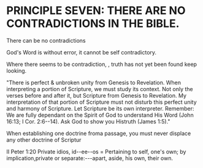 # PRINCIPLE SEVEN: THERE ARE NO CONTRADICTIONS IN THE BIBLE.

There can be no contradictions

God\'s Word is without error, it cannot be self contradictory.

Where there seems to be contradiction, , truth has not yet been found
keep looking.

\"There is perfect & unbroken unity from Genesis to Revelation. When
interpreting a portion of Scripture, we must study its context. Not only
the verses before and after it, but Scripture from Genesis to
Revelation. My interpretation of that portion of Scripture must not
disturb this perfect unity and harmony of Scripture. Let Scripture be
its own interpreter. Remember: We are fully dependant on the Spirit of
God to understand His Word (John 16:13; I Cor. 2:6--14). Ask God to show
you Histruth (James 1:5).\"

When establishing one doctrine froma passage, you must never displace
any other doctrine of Scriptur

II Peter 1:20 Private idios, id--ee--os = Pertaining to self, one\'s
own; by implication,private or separate:---apart, aside, his own, their
own.
